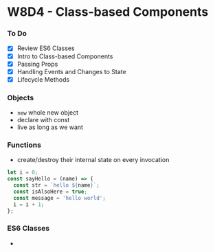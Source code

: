 # W8D4 - Class-based Components

### To Do
- [x] Review ES6 Classes
- [x] Intro to Class-based Components
- [x] Passing Props
- [x] Handling Events and Changes to State
- [x] Lifecycle Methods

### Objects
- `new` whole new object
- declare with const 
- live as long as we want

### Functions
- create/destroy their internal state on every invocation

```js
let i = 0;
const sayHello = (name) => {
  const str = `hello ${name}`;
  const isAlsoHere = true;
  const message = 'hello world';
  i = i + 1;
};
```

### ES6 Classes
- 





